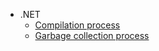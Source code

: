 - .NET
    - [Compilation process](interviews/dotnet/compilation)
    - [Garbage collection process](interviews/dotnet/gc)